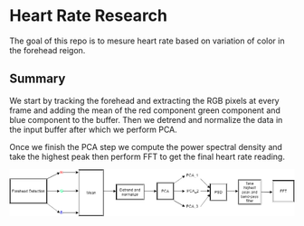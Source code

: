 <h1>Heart Rate Research</h1>
<p>The goal of this repo is to mesure heart rate based on variation of color in the forehead reigon.</p>
<h2>Summary</h2>
<p>We start by tracking the forehead and extracting the RGB pixels at every frame and adding the mean of the red component green component and blue component to the buffer. Then we detrend and normalize the data in the input buffer after which we perform PCA. </p>
<p>Once we finish the PCA step we compute the power spectral density and take the highest peak then perform FFT to get the final heart rate reading.</p>
<img src = "HR_Detection_Flow.png" alt = "research summary"/>
